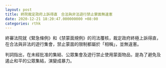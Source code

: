 ```yaml
---
layout: post
title: 終院裁定政府上訴得直　合法與非法遊行禁止蒙面無違憲
date: 2020-12-21 18:20:47.000000000 +08:00
categories: rthk
---
```


終審法院就《緊急條例》和《禁蒙面規例》的司法覆核，裁定政府終極上訴得直，在合法與非法的遊行集會，禁止蒙面的限制都屬於「相稱」，並無違憲。

判詞指出，在未經批准的集結、公眾集會及遊行禁止使用蒙面物品，是為了避免及遏止和平的公眾集結，演變成暴力。
